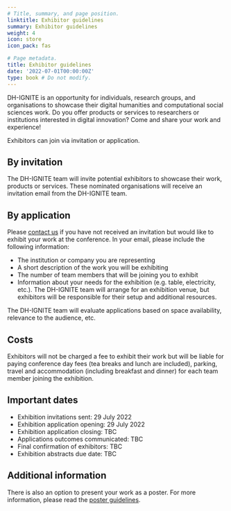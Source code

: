 ```yaml
---
# Title, summary, and page position.
linktitle: Exhibitor guidelines
summary: Exhibitor guidelines
weight: 4
icon: store
icon_pack: fas

# Page metadata.
title: Exhibitor guidelines
date: '2022-07-01T00:00:00Z'
type: book # Do not modify.
---
```


DH-IGNITE is an opportunity for individuals, research groups, and organisations to showcase their digital humanities and computational social sciences work. Do you offer products or services to researchers or institutions interested in digital innovation? Come and share your work and experience!

Exhibitors can join via invitation or application.


## By invitation

The DH-IGNITE team will invite potential exhibitors to showcase their work, products or services. These nominated organisations will receive an invitation email from the DH-IGNITE team.

## By application

Please [contact us](../../#contact) if you have not received an invitation but would like to exhibit your work at the conference. In your email, please include the following information:

- The institution or company you are representing
- A short description of the work you will be exhibiting 
- The number of team members that will be joining you to exhibit
- Information about your needs for the exhibition (e.g. table, electricity, etc.). The DH-IGNITE team will arrange for an exhibition venue, but exhibitors will be responsible for their setup and additional resources.

The DH-IGNITE team will evaluate applications based on space availability, relevance to the audience, etc.


## Costs

Exhibitors will not be charged a fee to exhibit their work but will be liable for paying conference day fees (tea breaks and lunch are included), parking, travel and accommodation (including breakfast and dinner) for each team member joining the exhibition.

## Important dates

- Exhibition invitations sent: 29 July 2022
- Exhibition application opening: 29 July 2022
- Exhibition application closing: TBC
- Applications outcomes communicated: TBC
- Final confirmation of exhibitors: TBC
- Exhibition abstracts due date:  TBC

## Additional information

There is also an option to present your work as a poster. For more information, please read the [poster guidelines](../present/posters).
